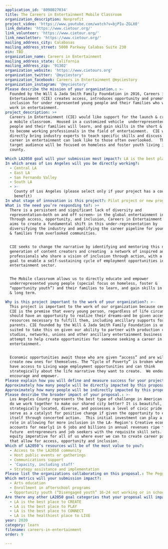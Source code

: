 ```yaml
---
application_id: '8098027034'
title: The Careers in Entertainment Mobile Classroom
organization_description: Nonprofit
project_video: 'https://www.youtube.com/watch?v=bjPIu-ZGLX0'
link_donate: 'https://www.cietour.org/'
link_volunteer: 'https://www.cietour.org/'
link_newsletter: 'https://www.cietour.org/'
mailing_address_city: Calabasas
mailing_address_street: 5000 Parkway Calabas Suite 230
ein: TBD
organization_name: Careers in Entertainment
mailing_address_state: California
mailing_address_zip: '91302'
organization_website: 'https://www.cietours.org'
organization_twitter: '@myciestory'
organization_facebook: Careers in Entertainment @myciestory
organization_instagram: '@myciestory'
Please describe the mission of your organization.: >-
  Founded by the Will & Jada Smith Family Foundation in 2016, Careers in
  Entertainment (CIE) creates access, introduces opportunity and promotes
  inclusion for under represented young people and their families who want to
  work in entertainment.   
project_description: >+
  Careers in Entertainment (CIE) would like support for the launch & creation of
  a mobile classroom.  Housed in a customized vehicle  underrepresented young
  people and their families will learn, and gain skills in the short & long term
  to become working professionals in the field of entertainment.  CIE will
  directly bring industry experts to teach specific skills and discuss what a
  career in entertainment can look like to those often overlooked.   The initial
  target audience will be focused on homeless and foster youth living in LA
  county.

Which LA2050 goal will your submission most impact?: LA is the best place to LEARN
In which areas of Los Angeles will you be directly working?:
  - Central LA
  - East LA
  - San Fernando Valley
  - South LA
  - >-
    County of Los Angeles (please select only if your project has a countywide
    benefit)
In what stage of innovation is this project?: Pilot project or new program (testing or implementing a new idea)
What is the need you’re responding to?: >+
  There is a persistent and significant lack of diversity and
  representation—both on and off screen— in the global entertainment industry.
  Through access, opportunity, and inclusion, Careers in Entertainment (CIE)
  aims to create a fundamental shift in this under-representation by
  diversifying the industry and amplifying the career pipeline for young people
  & families from overlooked communities. 


  CIE seeks to change the narrative by identifying and mentoring this next
  generation of content creators and creating  a network of inspired and trained
  professionals who share a vision of inclusion through action, with a long-term
  goal to enable a self-sustaining cycle of employment opportunities in the
  entertainment sector. 


  The Mobile classroom allows us to directly educate and empower
  underrepresented young people (special focus on homeless, foster &
  “opportunity youth”) and their families to learn, and gain skills in the short
  & long term. 

Why is this project important to the work of your organization?: >-
  This project is important to the work of our organization because central to
  CIE is the premise that every young person, regardless of life circumstances,
  should have an opportunity to realize their dreams—and be given access to the
  resources necessary to fulfill them, including ancillary supports for their
  parents. CIE founded by the Will & Jada Smith Family Foundation is uniquely
  suited to take this on given our ability to partner with production companies,
  studios, networks, unions and other ancillary entertainment business all in an
  attempt to help create opportunities for someone seeking a career in
  entertainment. 


  Economic opportunities await those who are given “access” and are willing to
  create new ones for themselves. The “Cycle of Poverty” is broken when people
  have access to Living wage employment opportunities and can think
  strategically about the life narrative they want to create.  We endeavor to
  encourage and empower.
Please explain how you will define and measure success for your project.: "We will define and measure success by:\n•\tPurchasing a customized mobile classroom vehicle\n•\tProviding participating youth with hands-on experience and learning in their local entertainment industry \n•\tProviding  an access point into the entertainment industry for up to 1,000 or more young people from traditionally underserved communities across LA county \n•\tUpdating the CIE \"Dream Big Curriculum\" (broken into 7 areas: Mental, Emotional, Physical, Social (family and community), Educational, Professional, Financial).\n•\tWorking collectively with  industry partners to identify potential internship, apprenticeship or employment opportunities \n\nOur vision for success for this project is we are playing a role in addressing the challenges for people living in underserved communities.  We understand the issues are nuanced but we aim to inspire the pursuit of sensible and sustainable solutions. Simply put: Careers in Entertainment wants to help young people and their families change their own lives through their own efforts.   \n"
Approximately how many people will be directly impacted by this proposal?: '1500'
Approximately how many people will be indirectly impacted by this proposal?: '5000'
Please describe the broader impact of your proposal.: >-
  Los Angeles County represents the best type of challenge in American life: How
  do we work together to make our shared city better? It is beautiful,
  strategically located, diverse, and possesses a level of civic pride that can
  serve as a catalyst for positive change if given the opportunity to express
  itself through concerted action.  This initial investment can play a long term
  role in allowing for more inclusion in the LA- Region's Creative economy which
  accounts for nearly1 in 6 jobs and billions in annual revenues ripe for both
  future  entrepreneurs and job seekers with the requisite skill sets. It is an
  equity imperative for all of us where ever we can to create career pathways
  that allow for access, opportunity and inclusion.  
Which of LA2050’s resources will be of the most value to you?:
  - Access to the LA2050 community
  - Host public events or gatherings
  - Communications support
  - 'Capacity, including staff'
  - Strategy assistance and implementation
Please list the organizations collaborating on this proposal.: The Peggy Beatrice Foundation
Which metrics will your submission impact?:
  - Arts education
  - Enrollment in afterschool programs
  - Opportunity youth (“Disengaged youth” 16-24 not working or in school)
Are there any other LA2050 goal categories that your proposal will impact?:
  - LA is the best place to CREATE
  - LA is the best place to PLAY
  - LA is the best place to CONNECT
  - LA is the healthiest place to LIVE
year: 2020
category: learn
filename: careers-in-entertainment
order: 9

---
```

